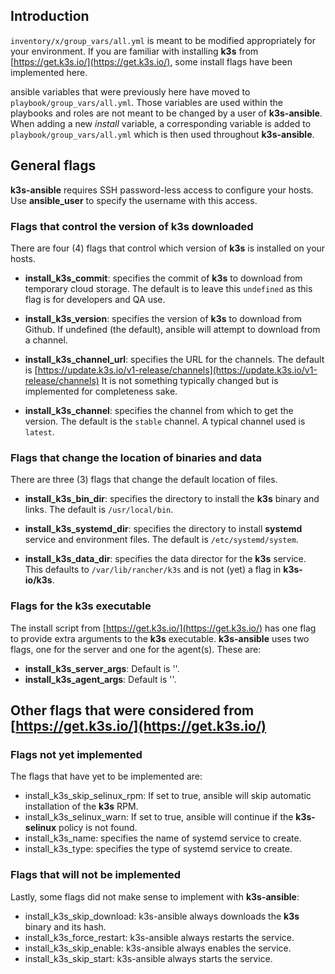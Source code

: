 
## Introduction

`inventory/x/group_vars/all.yml` is meant to be modified appropriately for your environment.
If you are familiar with installing **k3s** from [https://get.k3s.io/](https://get.k3s.io/),
some install flags have been implemented here.

ansible variables that were previously here have moved to `playbook/group_vars/all.yml`.
Those variables are used within the playbooks and roles are not meant to be changed by a user of **k3s-ansible**.
When adding a new _install_ variable, a corresponding variable is added to `playbook/group_vars/all.yml`
which is then used throughout **k3s-ansible**.

## General flags

**k3s-ansible** requires SSH password-less access to configure your hosts.
Use **ansible_user** to specify the username with this access.


### Flags that control the version of k3s downloaded

There are four (4) flags that control which version of **k3s** is installed on your hosts.

- **install_k3s_commit**: specifies the commit of **k3s** to download from temporary cloud storage.
The default is to leave this `undefined` as this flag is for developers and QA use. 

- **install_k3s_version**: specifies the version of **k3s** to download from Github.
If undefined (the default), ansible will attempt to download from a channel.

- **install_k3s_channel_url**: specifies the URL for the channels.
The default is [https://update.k3s.io/v1-release/channels](https://update.k3s.io/v1-release/channels)
It is not something typically changed but is implemented for completeness sake.

- **install_k3s_channel**: specifies the channel from which to get the version.
The default is the `stable` channel.  A typical channel used is `latest`.

### Flags that change the location of binaries and data

There are three (3) flags that change the default location of files.

- **install_k3s_bin_dir**: specifies the directory to install the **k3s** binary and links.
The default is `/usr/local/bin`.

- **install_k3s_systemd_dir**: specifies the directory to install **systemd**
service and environment files.  The default is `/etc/systemd/system`.

- **install_k3s_data_dir**: specifies the data director for the **k3s** service.
This defaults to `/var/lib/rancher/k3s` and is not (yet) a flag in **k3s-io/k3s**.

### Flags for the k3s executable

The install script from [https://get.k3s.io/](https://get.k3s.io/) has one flag to
provide extra arguments to the **k3s** executable.  **k3s-ansible** uses two flags,
one for the server and one for the agent(s).  These are:

- **install_k3s_server_args**: Default is ''.
- **install_k3s_agent_args**: Default is ''.


## Other flags that were considered from [https://get.k3s.io/](https://get.k3s.io/)

### Flags not yet implemented

The flags that have yet to be implemented are:

- install_k3s_skip_selinux_rpm:  If set to true, ansible will skip automatic installation of the **k3s** RPM.
- install_k3s_selinux_warn:  If set to true, ansible will continue if the **k3s-selinux** policy is not found.
- install_k3s_name: specifies the name of systemd service to create.
- install_k3s_type: specifies the type of systemd service to create.

### Flags that will not be implemented

Lastly, some flags did not make sense to implement with **k3s-ansible**:

- install_k3s_skip_download:  k3s-ansible always downloads the **k3s** binary and its hash.
- install_k3s_force_restart:  k3s-ansible always restarts the service.
- install_k3s_skip_enable:  k3s-ansible always enables the service.
- install_k3s_skip_start:   k3s-ansible always starts the service.

